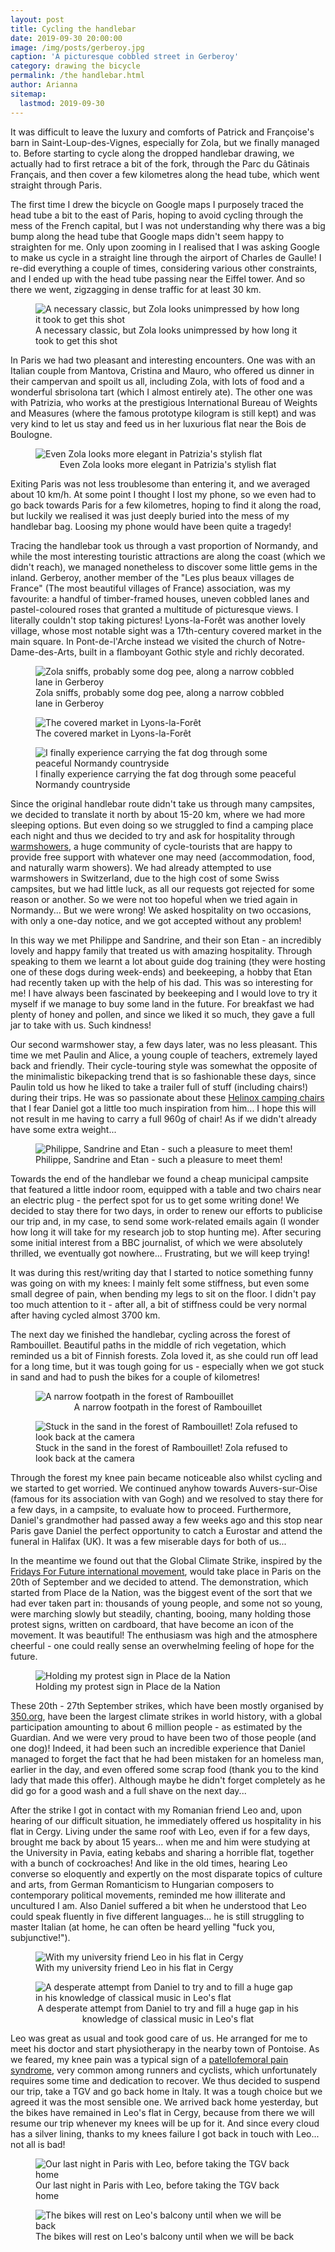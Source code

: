```yaml
---
layout: post
title: Cycling the handlebar
date: 2019-09-30 20:00:00
image: /img/posts/gerberoy.jpg
caption: 'A picturesque cobbled street in Gerberoy'
category: drawing the bicycle
permalink: /the handlebar.html
author: Arianna
sitemap:
  lastmod: 2019-09-30
---
```


It was difficult to leave the luxury and comforts of Patrick and Françoise's barn in Saint-Loup-des-Vignes, especially for Zola, but we finally managed to. Before starting to cycle along the dropped handlebar drawing, we actually had to first retrace a bit of the fork, through the Parc du Gâtinais Français, and then cover a few kilometres along the head tube, which went straight through Paris.   

The first time I drew the bicycle on Google maps I purposely traced the head tube a bit to the east of Paris, hoping to avoid cycling through the mess of the French capital, but I was not understanding why there was a big bump along the head tube that Google maps didn't seem happy to straighten for me. Only upon zooming in I realised that I was asking Google to make us cycle in a straight line through the airport of Charles de Gaulle! I re-did everything a couple of times, considering various other constraints, and I ended up with the head tube passing near the Eiffel tower. And so there we went, zigzagging in dense traffic for at least 30 km. 

<figure>
<img class="img-responsive center-block" src=" /img/posts/eiffel.jpg" alt="A necessary classic, but Zola looks unimpressed by how long it took to get this shot">
<figcaption>A necessary classic, but Zola looks unimpressed by how long it took to get this shot</figcaption>
</figure><p></p> 

In Paris we had two pleasant and interesting encounters. One was with an Italian couple from Mantova, Cristina and Mauro, who offered us dinner in their campervan and spoilt us all, including Zola, with lots of food and a wonderful sbrisolona tart (which I almost entirely ate). The other one was with Patrizia, who works at the prestigious International Bureau of Weights and Measures (where the famous prototype kilogram is still kept) and was very kind to let us stay and feed us in her luxurious flat near the Bois de Boulogne.  

<div id="vertical_image">
<figure>
<img class="img-responsive center-block" src=" /img/posts/patrizia.jpg" alt="Even Zola looks more elegant in Patrizia's stylish flat">
<figcaption style="text-align: center;">Even Zola looks more elegant in Patrizia's stylish flat</figcaption>
</figure><p></p>
</div>

Exiting Paris was not less troublesome than entering it, and we averaged about 10 km/h. At some point I thought I lost my phone, so we even had to go back towards Paris for a few kilometres, hoping to find it along the road, but luckily we realised it was just deeply buried into the mess of my handlebar bag. Loosing my phone would have been quite a tragedy!

Tracing the handlebar took us through a vast proportion of Normandy, and while the most interesting touristic attractions are along the coast (which we didn't reach), we managed nonetheless to discover some little gems in the inland. Gerberoy, another member of the "Les plus beaux villages de France" (The most beautiful villages of France) association, was my favourite: a handful of timber-framed houses, uneven cobbled lanes and pastel-coloured roses that granted a multitude of picturesque views. I literally couldn't stop taking pictures! Lyons-la-Forêt was another lovely village, whose most notable sight was a 17th-century covered market in the main square. In Pont-de-l'Arche instead we visited the church of Notre-Dame-des-Arts, built in a flamboyant Gothic style and richly decorated.    

<figure>
<img class="img-responsive center-block" src=" /img/posts/gerberoy2.jpg" alt="Zola sniffs, probably some dog pee, along a narrow cobbled lane in Gerberoy">
<figcaption>Zola sniffs, probably some dog pee, along a narrow cobbled lane in Gerberoy</figcaption>
</figure><p></p>

<figure>
<img class="img-responsive center-block" src=" /img/posts/lyons.jpg" alt="The covered market in Lyons-la-Forêt">
<figcaption>The covered market in Lyons-la-Forêt</figcaption>
</figure><p></p>

<figure>
<img class="img-responsive center-block" src=" /img/posts/ari-cargo.jpg" alt="I finally experience carrying the fat dog through some peaceful Normandy countryside">
<figcaption>I finally experience carrying the fat dog through some peaceful Normandy countryside</figcaption>
</figure><p></p>

Since the original handlebar route didn't take us through many campsites, we decided to translate it north by about 15-20 km, where we had more sleeping options. But even doing so we struggled to find a camping place each night and thus we decided to try and ask for hospitality through <a class="special" href="https://www.warmshowers.org/">warmshowers</a>, a huge community of cycle-tourists that are happy to provide free support with whatever one may need (accommodation, food, and naturally warm showers). We had already attempted to use warmshowers in Switzerland, due to the high cost of some Swiss campsites, but we had little luck, as all our requests got rejected for some reason or another. So we were not too hopeful when we tried again in Normandy... But we were wrong! We asked hospitality on two occasions, with only a one-day notice, and we got accepted without any problem! 

In this way we met Philippe and Sandrine, and their son Etan - an incredibly lovely and happy family that treated us with amazing hospitality. Through speaking to them we learnt a lot about guide dog training (they were hosting one of these dogs during week-ends) and beekeeping, a hobby that Etan had recently taken up with the help of his dad. This was so interesting for me! I have always been fascinated by beekeeping and I would love to try it myself if we manage to buy some land in the future. For breakfast we had plenty of honey and pollen, and since we liked it so much, they gave a full jar to take with us. Such kindness!

Our second warmshower stay, a few days later, was no less pleasant. This time we met Paulin and Alice, a young couple of teachers, extremely layed back and friendly. Their cycle-touring style was somewhat the opposite of the minimalistic bikepacking trend that is so fashionable these days, since Paulin told us how he liked to take a trailer full of stuff (including chairs!) during their trips. He was so passionate about these <a class="special" href="https://helinox.com/products/chair-one">Helinox camping chairs</a> that I fear Daniel got a little too much inspiration from him... I hope this will not result in me having to carry a full 960g of chair! As if we didn't already have some extra weight... 

<figure>
<img class="img-responsive center-block" src=" /img/posts/philippe-sandrine.jpg" alt="Philippe, Sandrine and Etan - such a pleasure to meet them!">
<figcaption>Philippe, Sandrine and Etan - such a pleasure to meet them!</figcaption>
</figure><p></p>

Towards the end of the handlebar we found a cheap municipal campsite that featured a little indoor room, equipped with a table and two chairs near an electric plug - the perfect spot for us to get some writing done! We decided to stay there for two days, in order to renew our efforts to publicise our trip and, in my case, to send some work-related emails again (I wonder how long it will take for my research job to stop hunting me). After securing some initial interest from a BBC journalist, of which we were absolutely thrilled, we eventually got nowhere... Frustrating, but we will keep trying!

It was during this rest/writing day that I started to notice something funny was going on with my knees: I mainly felt some stiffness, but even some small degree of pain, when bending my legs to sit on the floor. I didn't pay too much attention to it - after all, a bit of stiffness could be very normal after having cycled almost 3700 km. 

The next day we finished the handlebar, cycling across the forest of Rambouillet. Beautiful paths in the middle of rich vegetation, which reminded us a bit of Finnish forests. Zola loved it, as she could run off lead for a long time, but it was tough going for us - especially when we got stuck in sand and had to push the bikes for a couple of kilometres!

<div id="vertical_image">
<figure>
<img class="img-responsive center-block" src=" /img/posts/rambouillet.jpg" alt="A narrow footpath in the forest of Rambouillet">
<figcaption style="text-align: center;">A narrow footpath in the forest of Rambouillet</figcaption>
</figure><p></p>
</div>

<figure>
<img class="img-responsive center-block" src=" /img/posts/rambouillet-sand.jpg" alt="Stuck in the sand in the forest of Rambouillet! Zola refused to look back at the camera">
<figcaption>Stuck in the sand in the forest of Rambouillet! Zola refused to look back at the camera</figcaption>
</figure><p></p>

Through the forest my knee pain became noticeable also whilst cycling and we started to get worried. We continued anyhow towards Auvers-sur-Oise (famous for its association with van Gogh) and we resolved to stay there for a few days, in a campsite, to evaluate how to proceed. Furthermore, Daniel's grandmother had passed away a few weeks ago and this stop near Paris gave Daniel the perfect opportunity to catch a Eurostar and attend the funeral in Halifax (UK). It was a few miserable days for both of us...     

In the meantime we found out that the Global Climate Strike, inspired by the <a class="special" href="https://www.fridaysforfuture.org">Fridays For Future international movement</a>, would take place in Paris on the 20th of September and we decided to attend. The demonstration, which started from Place de la Nation, was the biggest event of the sort that we had ever taken part in: thousands of young people, and some not so young, were marching slowly but steadily, chanting, booing, many holding those protest signs, written on cardboard, that have become an icon of the movement. It was beautiful! The enthusiasm was high and the atmosphere cheerful - one could really sense an overwhelming feeling of hope for the future. 

<figure>
<img class="img-responsive center-block" src=" /img/posts/global-strike.jpg" alt="Holding my protest sign in Place de la Nation">
<figcaption>Holding my protest sign in Place de la Nation</figcaption>
</figure><p></p>

These 20th - 27th September strikes, which have been mostly organised by <a class="special" href="https://350.org/">350.org</a>, have been the largest climate strikes in world history, with a global participation amounting to about 6 million people - as estimated by the Guardian. And we were very proud to have been two of those people (and one dog)! Indeed, it had been such an incredible experience that Daniel managed to forget the fact that he had been mistaken for an homeless man, earlier in the day, and even offered some scrap food (thank you to the kind lady that made this offer). Although maybe he didn't forget completely as he did go for a good wash and a full shave on the next day...      

After the strike I got in contact with my Romanian friend Leo and, upon hearing of our difficult situation, he immediately offered us hospitality in his flat in Cergy. Living under the same roof with Leo, even if for a few days, brought me back by about 15 years... when me and him were studying at the University in Pavia, eating kebabs and sharing a horrible flat, together with a bunch of cockroaches! And like in the old times, hearing Leo converse so eloquently and expertly on the most disparate topics of culture and arts, from German Romanticism to Hungarian composers to contemporary political movements, reminded me how illiterate and uncultured I am. Also Daniel suffered a bit when he understood that Leo could speak fluently in five different languages... he is still struggling to master Italian (at home, he can often be heard yelling "fuck you, subjunctive!"). 

<figure>
<img class="img-responsive center-block" src=" /img/posts/leo.jpg" alt="With my university friend Leo in his flat in Cergy">
<figcaption>With my university friend Leo in his flat in Cergy</figcaption>
</figure><p></p>

<div id="vertical_image">
<figure>
<img class="img-responsive center-block" src=" /img/posts/music.jpg"alt="A desperate attempt from Daniel to try and to fill a huge gap in his knowledge of classical music in Leo's flat">
<figcaption style="text-align: center;">A desperate attempt from Daniel to try and fill a huge gap in his knowledge of classical music in Leo's flat</figcaption>
</figure><p></p>
</div>

Leo was great as usual and took good care of us. He arranged for me to meet his doctor and start physiotherapy in the nearby town of Pontoise. As we feared, my knee pain was a typical sign of a <a class="special" href="https://en.wikipedia.org/wiki/Patellofemoral_pain_syndrome">patellofemoral pain syndrome</a>, very common among runners and cyclists, which unfortunately requires some time and dedication to recover. We thus decided to suspend our trip, take a TGV and go back home in Italy. It was a tough choice but we agreed it was the most sensible one. We arrived back home yesterday, but the bikes have remained in Leo's flat in Cergy, because from there we will resume our trip whenever my knees will be up for it. And since every cloud has a silver lining, thanks to my knees failure I got back in touch with Leo... not all is bad! 

<figure>
<img class="img-responsive center-block" src=" /img/posts/leo-all.jpg" alt="Our last night in Paris with Leo, before taking the TGV back home">
<figcaption>Our last night in Paris with Leo, before taking the TGV back home</figcaption>
</figure><p></p>

<figure>
<img class="img-responsive center-block" src=" /img/posts/bikes-leo.jpg" alt="The bikes will rest on Leo's balcony until when we will be back">
<figcaption>The bikes will rest on Leo's balcony until when we will be back</figcaption>
</figure><p></p>